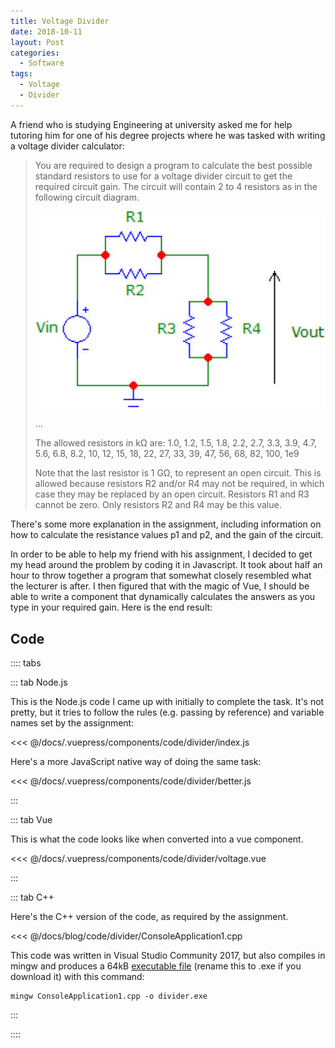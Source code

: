 ```yaml
---
title: Voltage Divider
date: 2018-10-11
layout: Post
categories:
  - Software
tags:
  - Voltage
  - Divider
---
```


A friend who is studying Engineering at university asked me for help tutoring him for one of his degree projects where he was tasked with writing a voltage divider calculator:

<!-- more -->

> You are required to design a program to calculate the best possible standard resistors to use for a voltage divider circuit to get the required circuit gain. The circuit will contain 2 to 4 resistors as in the following circuit diagram.
>
> ![Circuit](./circuit.jpg)
>
> ...
>
> The allowed resistors in kΩ are:  1.0, 1.2, 1.5, 1.8, 2.2, 2.7, 3.3, 3.9, 4.7, 5.6, 6.8, 8.2, 10, 12, 15, 18, 22, 27, 33, 39, 47, 56, 68, 82, 100, 1e9
>
> Note that the last resistor is 1 GΩ, to represent an open circuit. This is allowed because resistors R2 and/or R4 may not be required, in which case they may be replaced by an open circuit. Resistors R1 and R3 cannot be zero. Only resistors R2 and R4 may be this value.

There's some more explanation in the assignment, including information on how to calculate the resistance values p1 and p2, and the gain of the circuit.

In order to be able to help my friend with his assignment, I decided to get my head around the problem by coding it in Javascript. It took about half an hour to throw together a program that somewhat closely resembled what the lecturer is after. I then figured that with the magic of Vue, I should be able to write a component that dynamically calculates the answers as you type in your required gain. Here is the end result:

<code-divider-voltage />

## Code

:::: tabs

::: tab Node.js

This is the Node.js code I came up with initially to complete the task. It's not pretty, but it tries to follow the rules (e.g. passing by reference) and variable names set by the assignment:

<<< @/docs/.vuepress/components/code/divider/index.js

Here's a more JavaScript native way of doing the same task:

<<< @/docs/.vuepress/components/code/divider/better.js

:::

::: tab Vue

This is what the code looks like when converted into a vue component.

<<< @/docs/.vuepress/components/code/divider/voltage.vue

:::

::: tab C++

Here's the C++ version of the code, as required by the assignment.

<<< @/docs/blog/code/divider/ConsoleApplication1.cpp

This code was written in Visual Studio Community 2017, but also compiles in mingw and produces a 64kB [executable file](/programs/divider.executable) (rename this to .exe if you download it) with this command:

```shell
mingw ConsoleApplication1.cpp -o divider.exe
```

:::

::::
